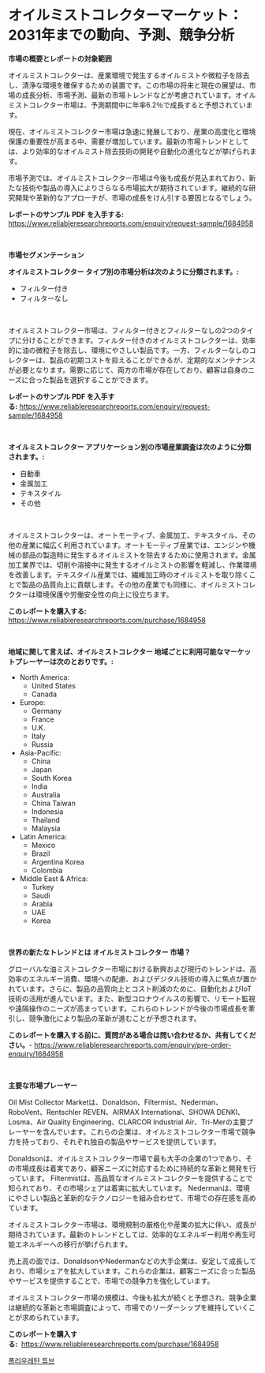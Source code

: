 <p><h1>オイルミストコレクターマーケット：2031年までの動向、予測、競争分析</h1></p><p><strong>市場の概要とレポートの対象範囲</strong></p>
<p><p>オイルミストコレクターは、産業環境で発生するオイルミストや微粒子を除去し、清浄な環境を確保するための装置です。この市場の将来と現在の展望は、市場の成長分析、市場予測、最新の市場トレンドなどが考慮されています。オイルミストコレクター市場は、予測期間中に年率6.2％で成長すると予想されています。</p><p>現在、オイルミストコレクター市場は急速に発展しており、産業の高度化と環境保護の重要性が高まる中、需要が増加しています。最新の市場トレンドとしては、より効率的なオイルミスト除去技術の開発や自動化の進化などが挙げられます。</p><p>市場予測では、オイルミストコレクター市場は今後も成長が見込まれており、新たな技術や製品の導入によりさらなる市場拡大が期待されています。継続的な研究開発や革新的なアプローチが、市場の成長をけん引する要因となるでしょう。</p></p>
<p><strong>レポートのサンプル PDF を入手する:</strong> <a href="https://www.reliableresearchreports.com/enquiry/request-sample/1684958">https://www.reliableresearchreports.com/enquiry/request-sample/1684958</a></p>
<p>&nbsp;</p>
<p><strong>市場セグメンテーション</strong></p>
<p><strong>オイルミストコレクター タイプ別の市場分析は次のように分類されます。:</strong></p>
<p><ul><li>フィルター付き</li><li>フィルターなし</li></ul></p>
<p>&nbsp;</p>
<p><p>オイルミストコレクター市場は、フィルター付きとフィルターなしの2つのタイプに分けることができます。フィルター付きのオイルミストコレクターは、効率的に油の微粒子を除去し、環境にやさしい製品です。一方、フィルターなしのコレクターは、製品の初期コストを抑えることができるが、定期的なメンテナンスが必要となります。需要に応じて、両方の市場が存在しており、顧客は自身のニーズに合った製品を選択することができます。</p></p>
<p><strong>レポートのサンプル PDF を入手する:</strong>&nbsp;<a href="https://www.reliableresearchreports.com/enquiry/request-sample/1684958">https://www.reliableresearchreports.com/enquiry/request-sample/1684958</a></p>
<p>&nbsp;</p>
<p><strong> オイルミストコレクター アプリケーション別の市場産業調査は次のように分類されます。:</strong></p>
<p><ul><li>自動車</li><li>金属加工</li><li>テキスタイル</li><li>その他</li></ul></p>
<p>&nbsp;</p>
<p><p>オイルミストコレクターは、オートモーティブ、金属加工、テキスタイル、その他の産業に幅広く利用されています。オートモーティブ産業では、エンジンや機械の部品の製造時に発生するオイルミストを除去するために使用されます。金属加工業界では、切削や溶接中に発生するオイルミストの影響を軽減し、作業環境を改善します。テキスタイル産業では、繊維加工時のオイルミストを取り除くことで製品の品質向上に貢献します。その他の産業でも同様に、オイルミストコレクターは環境保護や労働安全性の向上に役立ちます。</p></p>
<p><strong>このレポートを購入する:</strong>&nbsp; <a href="https://www.reliableresearchreports.com/purchase/1684958">https://www.reliableresearchreports.com/purchase/1684958</a></p>
<p>&nbsp;</p>
<p><strong>地域に関して言えば、オイルミストコレクター 地域ごとに利用可能なマーケットプレーヤーは次のとおりです。:</strong></p>
<p><ul>
    <li>
        North America:
        <ul>
            <li>United States</li>
            <li>Canada</li>
        </ul>
    </li>
    <li>
        Europe:
        <ul>
            <li>Germany</li>
            <li>France</li>
            <li>U.K.</li>
            <li>Italy</li>
            <li>Russia</li>
        </ul>
    </li>
    <li>
        Asia-Pacific:
        <ul>
            <li>China</li>
            <li>Japan</li>
            <li>South Korea</li>
            <li>India</li>
            <li>Australia</li>
            <li>China Taiwan</li>
            <li>Indonesia</li>
            <li>Thailand</li>
            <li>Malaysia</li>
        </ul>
    </li>
    <li>
        Latin America:
        <ul>
            <li>Mexico</li>
            <li>Brazil</li>
            <li>Argentina Korea</li>
            <li>Colombia</li>
        </ul>
    </li>
    <li>
        Middle East & Africa:
        <ul>
            <li>Turkey</li>
            <li>Saudi</li>
            <li>Arabia</li>
            <li>UAE</li>
            <li>Korea</li>
        </ul>
    </li>
    </ul></p>
<p>&nbsp;</p>
<p><strong>世界の新たなトレンドとは オイルミストコレクター 市場？</strong></p>
<p><p>グローバルな油ミストコレクター市場における新興および現行のトレンドは、高効率のエネルギー消費、環境への配慮、およびデジタル技術の導入に焦点が置かれています。さらに、製品の品質向上とコスト削減のために、自動化およびIoT技術の活用が進んでいます。また、新型コロナウイルスの影響で、リモート監視や遠隔操作のニーズが高まっています。これらのトレンドが今後の市場成長を牽引し、競争激化により製品の革新が進むことが予想されます。</p></p>
<p><strong>このレポートを購入する前に、質問がある場合は問い合わせるか、共有してください。</strong>- <a href="https://www.reliableresearchreports.com/enquiry/pre-order-enquiry/1684958">https://www.reliableresearchreports.com/enquiry/pre-order-enquiry/1684958</a></p>
<p>&nbsp;</p>
<p><strong>主要な市場プレーヤー</strong></p>
<p><p>Oil Mist Collector Marketは、Donaldson、Filtermist、Nederman、RoboVent、Rentschler REVEN、AIRMAX International、SHOWA DENKI、Losma、Air Quality Engineering、CLARCOR Industrial Air、Tri-Merの主要プレーヤーを含んでいます。これらの企業は、オイルミストコレクター市場で競争力を持っており、それぞれ独自の製品やサービスを提供しています。</p><p>Donaldsonは、オイルミストコレクター市場で最も大手の企業の1つであり、その市場成長は着実であり、顧客ニーズに対応するために持続的な革新と開発を行っています。 Filtermistは、高品質なオイルミストコレクターを提供することで知られており、その市場シェアは着実に拡大しています。 Nedermanは、環境にやさしい製品と革新的なテクノロジーを組み合わせて、市場での存在感を高めています。</p><p>オイルミストコレクター市場は、環境規制の厳格化や産業の拡大に伴い、成長が期待されています。最新のトレンドとしては、効率的なエネルギー利用や再生可能エネルギーへの移行が挙げられます。</p><p>売上高の面では、DonaldsonやNedermanなどの大手企業は、安定して成長しており、市場シェアを拡大しています。これらの企業は、顧客ニーズに合った製品やサービスを提供することで、市場での競争力を強化しています。</p><p>オイルミストコレクター市場の規模は、今後も拡大が続くと予想され、競争企業は継続的な革新と市場調査によって、市場でのリーダーシップを維持していくことが求められています。</p></p>
<p><strong>このレポートを購入する:</strong>&nbsp;&nbsp;<a href="https://www.reliableresearchreports.com/purchase/1684958">https://www.reliableresearchreports.com/purchase/1684958</a></p>
<p><p><a href="https://github.com/rsg307664904/Market-Research-Report-List-1/blob/main/59575937545.md">폴리우레탄 튜브</a></p></p>